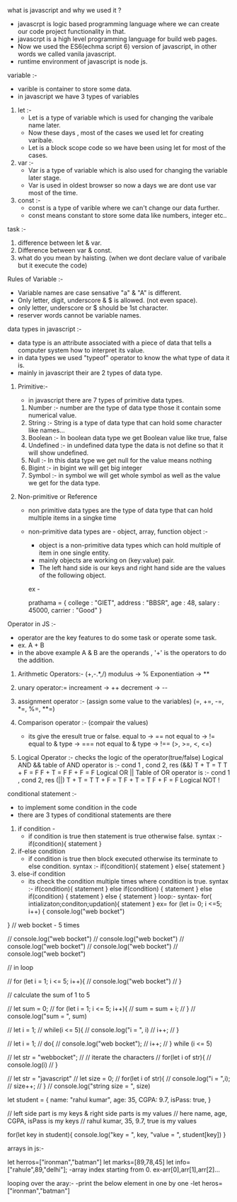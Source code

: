 what is javascript and why we used it ? 

- javascrpt is logic based programming language where we can create our code project functionality in that.
- javascrpt is a high level programming language for build web pages.
- Now we used the ES6(echma script 6) version of javascript, in other words we called vanila javascript. 
- runtime environment of javascript is node js.

variable :- 

- varible is container to store some data. 
- in javascript we have 3 types of variables
1. let :-
    - Let is a type of variable which is used for changing the varibale name later.
    - Now these days , most of the cases we used let for creating varibale.
    - Let is a block scope code so we have been using let for most of the cases.
2. var :-
    - Var is a type of variable which is also used for changing the variable later stage.
    - Var is used in oldest browser so now a days we are dont use var most of the time.
3. const :- 
    - const is a type of varible where we can't change our data further.
    - const means constant to store some data like numbers, integer etc..


task :- 
1. difference between let & var. 
2. Difference between var & const. 
3. what do you mean by haisting. (when we dont declare value of varibale but it execute the code)


Rules of Variable :- 

- Variable names are case sensative "a" & "A" is different.
- Only letter, digit, underscore & $ is allowed. (not even space).
- only letter, underscore or $ should be 1st character.
- reserver words cannot be variable names.

data types in javascript :-

- data type is an attribute associated with a piece of data that tells a computer system how to interpret its value.
- in data types we used "typeof" operator to know the what type of data it is.
- mainly in javascript their are 2 types of data type. 

1. Primitive:- 
    - in javascript there are 7 types of primitive data types. 
    1. Number :- number are the type of data type those it contain some numerical value. 
    2. String :- String is a type of data type that can hold some character like names... 
    3. Boolean :- In boolean data type we get Boolean value like true, false
    4. Undefined :- in undefined data type the data is not define so that it will show undefined.
    5. Null :- In this data type we get null for the value means nothing
    6. Bigint :- in bigint we will get big integer 
    7. Symbol :- in symbol we will get whole symbol as well as the value we get for the data type.

2. Non-primitive or Reference 
    - non primitive data types are the type of data type that can hold multiple items in a singke time
    - non-primitive data types are - object, array, function
    object :- 
        - object is a non-primitive data types which can hold multiple of item in one single entity.
        - mainly objects are working on (key:value) pair.
        - The left hand side is our keys and right hand side are the values of the following object.

        ex - 

        prathama = {
            college : "GIET",
            address : "BBSR",
            age : 48,
            salary : 45000,
            carrier : "Good"
        }

Operator in JS :- 
- operator are the key features to do some task or operate some task.
- ex. A + B 
- in the above example A & B are the operands , '+' is the operators to do the addition. 
1. Arithmetic Operators:- 
   (+,-.*,/)
   modulus -> %
   Exponentiation -> **

2. unary operator:=
   increament -> ++
   decrement -> --

3. assignment operator :- (assign some value to the variables)
   (=, +=, -=, *=, %=, **=)

4. Comparison operator :- (compair the values)
   * its give the eresult true or false.
   equal to -> ==
   not equal to -> !=
   equal to & type -> ===
   not equal to & type -> !==
   (>, >=, <, <=)

5. Logical Operator :- checks the logic of the operator(true/false)
   Logical AND &&
   table of AND operator is :- 
   cond 1 , cond 2, res (&&)
   T + T = T
   T + F = F
   F + T = F
   F + F = F
   Logical OR ||
   Table of OR operator is :- 
   cond 1 , cond 2, res (||)
   T + T = T
   T + F = T
   F + T = T
   F + F = F
   Logical NOT !

conditional statement :- 

- to implement some condition in the code 
- there are 3 types of conditional statements are there 
1. if condition -
    - if condition is true then statement is true otherwise false.
    syntax :- 
    if(condition){
        statement
    }
2. if-else condition
    - if condition is true then block executed otherwise its terminate to else condition.
    syntax :- 
    if(condition){
        statement
    }
    else{
        statement
    }
3. else-if condition 
    - its check the condition multiple times where condition is true.
    syntax :- 
    if(condition){
        statement
    } else if(condition) {
        statement
    } else if(condition) {
        statement
    } else {
        statement
    }
 loop:-
 syntax-
 for( intializaton;conditon;updation){
    statement
 }
 ex=
 for (let i= 0; i <=5; i++) {
    console.log("web bocket")
    
}
// web bocket - 5 times

// console.log("web bocket")
// console.log("web bocket")
// console.log("web bocket")
// console.log("web bocket")
// console.log("web bocket")

// in loop  

// for (let i = 1; i <= 5; i++){
//     console.log("web bocket")
// }

// calculate the sum of 1 to 5 

// let sum = 0;
// for (let i = 1; i <= 5; i++){
//     sum = sum + i;
// }
// console.log("sum = ", sum)

// let i = 1;
// while(i <= 5){
//     console.log("i = ", i)
//     i++;
// }

// let i = 1;
// do{
//     console.log("web bocket");
//     i++;
// } while (i <= 5)

// let str = "webbocket";
// // iterate the characters
// for(let i of str){
//     console.log(i)
// }

// let str = "javascript"
// let size = 0;
// for(let i of str){
//     console.log("i = ",i);
//     size++;
// }
// console.log("string size = ", size)

let student = {
    name: "rahul kumar",
    age: 35,
    CGPA: 9.7,
    isPass: true,
}

// left side part is my keys & right side parts is my values
// here name, age, CGPA, isPass is my keys
// rahul kumar, 35, 9.7, true is my values

for(let key in student){
    console.log("key = ", key, "value = ", student[key])
}

arrays in js:-

let herros=["ironman","batman"]
let marks=[89,78,45]
let info=["rahule",89,"delhi"];
-array index starting from 0.
ex-arr[0],arr[1],arr[2]...

looping over the aray:-
-print the below element in one by one
-let heros=["ironman","batman"]